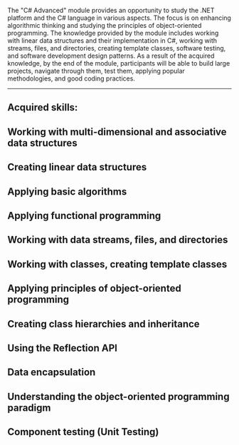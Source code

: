 The "C# Advanced" module provides an opportunity to study the .NET platform and the C# language in various aspects.
The focus is on enhancing algorithmic thinking and studying the principles of object-oriented programming.
The knowledge provided by the module includes working with linear data structures and their implementation in C#, working with streams, files, and directories, creating template classes, software testing, and software development design patterns.
As a result of the acquired knowledge, by the end of the module, participants will be able to build large projects, navigate through them, test them, applying popular methodologies, and good coding practices.

---
Acquired skills:
---

  Working with multi-dimensional and associative data structures
  ---
  Creating linear data structures
  ---
  Applying basic algorithms
  ---
  Applying functional programming
  ---
  Working with data streams, files, and directories
  ---
  Working with classes, creating template classes
  ---
  Applying principles of object-oriented programming
  ---
  Creating class hierarchies and inheritance
  ---
  Using the Reflection API
  ---
  Data encapsulation
  ---
  Understanding the object-oriented programming paradigm
  ---
  Component testing (Unit Testing)
  ---
